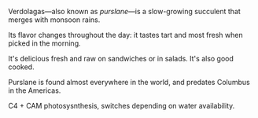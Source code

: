 Verdolagas—also known as *purslane*—is a slow-growing succulent that merges with monsoon rains.

Its flavor changes throughout the day: it tastes tart and most fresh when picked in the morning.

It's delicious fresh and raw on sandwiches or in salads. It's also good cooked.

Purslane is found almost everywhere in the world, and predates Columbus in the Americas.

C4 + CAM photosysnthesis, switches depending on water availability.
